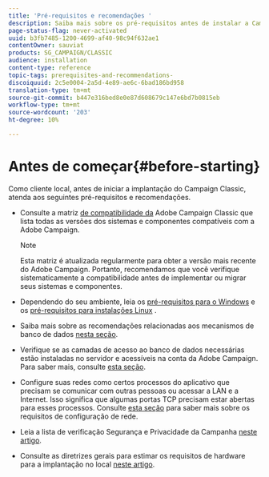 ```yaml
---
title: 'Pré-requisitos e recomendações '
description: Saiba mais sobre os pré-requisitos antes de instalar a Campanha (no local)
page-status-flag: never-activated
uuid: b3fb7485-1200-4699-af40-98c94f632ae1
contentOwner: sauviat
products: SG_CAMPAIGN/CLASSIC
audience: installation
content-type: reference
topic-tags: prerequisites-and-recommendations-
discoiquuid: 2c5e0004-2a5d-4e89-ae6c-6bad186bd958
translation-type: tm+mt
source-git-commit: b447e316bed8e0e87d608679c147e6bd7b0815eb
workflow-type: tm+mt
source-wordcount: '203'
ht-degree: 10%

---
```



# Antes de começar{#before-starting}

Como cliente local, antes de iniciar a implantação do Campaign Classic, atenda aos seguintes pré-requisitos e recomendações.

* Consulte a matriz [de compatibilidade da](../../rn/using/compatibility-matrix.md) Adobe Campaign Classic que lista todas as versões dos sistemas e componentes compatíveis com a Adobe Campaign.

   >[!NOTE]
   >
   >Esta matriz é atualizada regularmente para obter a versão mais recente do Adobe Campaign. Portanto, recomendamos que você verifique sistematicamente a compatibilidade antes de implementar ou migrar seus sistemas e componentes.

* Dependendo do seu ambiente, leia os [pré-requisitos para o Windows](../../installation/using/prerequisites-of-campaign-installation-in-windows.md) e os [pré-requisitos para instalações Linux](../../installation/using/prerequisites-of-campaign-installation-in-linux.md) .
* Saiba mais sobre as recomendações relacionadas aos mecanismos de banco de dados [nesta seção](../../installation/using/database.md).
* Verifique se as camadas de acesso ao banco de dados necessárias estão instaladas no servidor e acessíveis na conta da Adobe Campaign. Para saber mais, consulte [esta seção](../../installation/using/application-server.md).
* Configure suas redes como certos processos do aplicativo que precisam se comunicar com outras pessoas ou acessar a LAN e a Internet. Isso significa que algumas portas TCP precisam estar abertas para esses processos. Consulte [esta seção](../../installation/using/network-configuration.md) para saber mais sobre os requisitos de configuração de rede.
* Leia a lista de verificação Segurança e Privacidade da Campanha [neste artigo](https://helpx.adobe.com/br/campaign/kb/acc-security.html).
* Consulte as diretrizes gerais para estimar os requisitos de hardware para a implantação no local [neste artigo](https://helpx.adobe.com/br/campaign/kb/hardware-sizing-guide.html).
